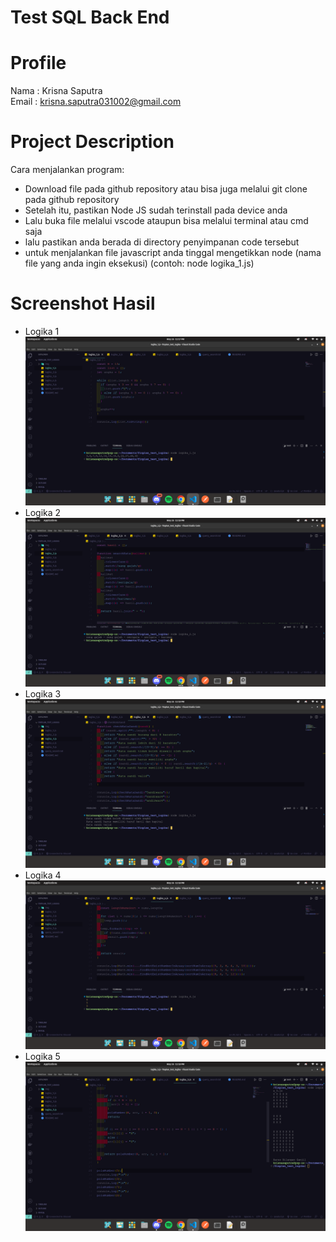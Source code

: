 # Test SQL Back End

# Profile

Nama : Krisna Saputra <br>
Email : krisna.saputra031002@gmail.com

# Project Description <a name="project-desc"></a>

Cara menjalankan program:

- Download file pada github repository atau bisa juga melalui git clone pada github repository
- Setelah itu, pastikan Node JS sudah terinstall pada device anda
- Lalu buka file melalui vscode ataupun bisa melalui terminal atau cmd saja
- lalu pastikan anda berada di directory penyimpanan code tersebut
- untuk menjalankan file javascript anda tinggal mengetikkan node (nama file yang anda ingin eksekusi) (contoh: node logika_1.js)

# Screenshot Hasil <a name="result"></a>

- Logika 1
  ![](https://github.com/krisnasaputtra/finplan_test_logika/blob/main/img/logika_1.png)
- Logika 2
  ![](https://github.com/krisnasaputtra/finplan_test_logika/blob/main/img/logika_2.png)
- Logika 3
  ![](https://github.com/krisnasaputtra/finplan_test_logika/blob/main/img/logika_3.png)
- Logika 4
  ![](https://github.com/krisnasaputtra/finplan_test_logika/blob/main/img/logika_4.png)
- Logika 5
  ![](https://github.com/krisnasaputtra/finplan_test_logika/blob/main/img/logika_5.png)
